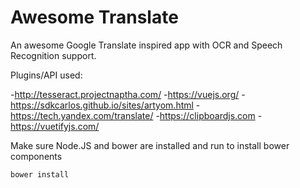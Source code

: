 # Awesome Translate
An awesome Google Translate inspired app with OCR and Speech Recognition support.

Plugins/API used:

-http://tesseract.projectnaptha.com/
-https://vuejs.org/
-https://sdkcarlos.github.io/sites/artyom.html
-https://tech.yandex.com/translate/
-https://clipboardjs.com
-https://vuetifyjs.com/

Make sure Node.JS and bower are installed and run to install bower components
```
bower install
```
